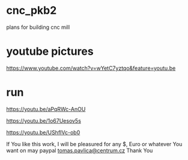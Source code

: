 # cnc_pkb2
plans for building cnc mill

# youtube pictures
https://www.youtube.com/watch?v=wYetC7yztqo&feature=youtu.be

# run
https://youtu.be/aPqRWc-AnOU

https://youtu.be/1o67Uesov5s

https://youtu.be/UShfIVc-ob0

If You like this work, I will be pleasured for any $, Euro or whatever You want on may paypal tomas.pavlica@centrum.cz
Thank You
